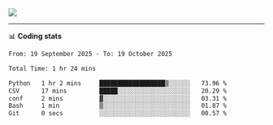 <picture>
  <source
  srcset="https://github-readme-stats.vercel.app/api?username=sant0s12&show_icons=true&theme=dark"
  media="(prefers-color-scheme: dark)"
  />
  <source
  srcset="https://github-readme-stats.vercel.app/api?username=sant0s12&show_icons=true"
  media="(prefers-color-scheme: light)"
  />
  <img src="https://github-readme-stats.vercel.app/api?username=sant0s12&show_icons=true" />
</picture>

---

📊 **Coding stats**

<!--START_SECTION:waka-->

```txt
From: 19 September 2025 - To: 19 October 2025

Total Time: 1 hr 24 mins

Python   1 hr 2 mins     ██████████████████▒░░░░░░   73.96 %
CSV      17 mins         █████░░░░░░░░░░░░░░░░░░░░   20.29 %
conf     2 mins          ▓░░░░░░░░░░░░░░░░░░░░░░░░   03.31 %
Bash     1 min           ▒░░░░░░░░░░░░░░░░░░░░░░░░   01.87 %
Git      0 secs          ░░░░░░░░░░░░░░░░░░░░░░░░░   00.57 %
```

<!--END_SECTION:waka-->

